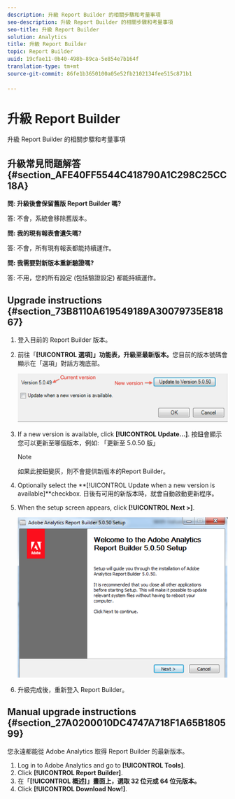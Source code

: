 ```yaml
---
description: 升級 Report Builder 的相關步驟和考量事項
seo-description: 升級 Report Builder 的相關步驟和考量事項
seo-title: 升級 Report Builder
solution: Analytics
title: 升級 Report Builder
topic: Report Builder
uuid: 19cfae11-0b40-498b-89ca-5e854e7b164f
translation-type: tm+mt
source-git-commit: 86fe1b3650100a05e52fb2102134fee515c871b1

---
```



# 升級 Report Builder

升級 Report Builder 的相關步驟和考量事項

## 升級常見問題解答 {#section_AFE40FF5544C418790A1C298C25CC18A}

**問: 升級後會保留舊版 Report Builder 嗎?**

答: 不會，系統會移除舊版本。

**問: 我的現有報表會遺失嗎?**

答: 不會，所有現有報表都能持續運作。

**問: 我需要對新版本重新驗證嗎?**

答: 不用，您的所有設定 (包括驗證設定) 都能持續運作。

## Upgrade instructions {#section_73B8110A619549189A30079735E81867}

1. 登入目前的 Report Builder 版本。
1. 前往「**[!UICONTROL 選項]」功能表，升級至最新版本。**&#x200B;您目前的版本號碼會顯示在「選項」對話方塊底部。

   ![](assets/upgrade.png)

1. If a new version is available, click **[!UICONTROL Update...]**. 按鈕會顯示您可以更新至哪個版本，例如: 「更新至 5.0.50 版」

   >[!NOTE]
   >
   >如果此按鈕變灰，則不會提供新版本的Report Builder。

1. Optionally select the **[!UICONTROL Update when a new version is available]**checkbox. 日後有可用的新版本時，就會自動啟動更新程序。
1. When the setup screen appears, click **[!UICONTROL Next &gt;]**.

   ![](assets/setup.png)

1. 升級完成後，重新登入 Report Builder。

## Manual upgrade instructions {#section_27A0200010DC4747A718F1A65B180599}

您永遠都能從 Adobe Analytics 取得 Report Builder 的最新版本。

1. Log in to Adobe Analytics and go to **[!UICONTROL Tools]**.
1. Click **[!UICONTROL Report Builder]**.
1. 在「**[!UICONTROL 概述]」畫面上，選取 32 位元或 64 位元版本。**
1. Click **[!UICONTROL Download Now!]**.

